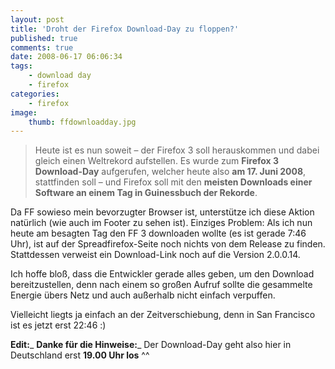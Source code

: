 ```yaml
---
layout: post
title: 'Droht der Firefox Download-Day zu floppen?'
published: true
comments: true
date: 2008-06-17 06:06:34
tags:
    - download day
    - firefox
categories:
    - firefox
image:
    thumb: ffdownloadday.jpg
---
```

> Heute ist es nun soweit &#8211; der Firefox 3 soll herauskommen und dabei gleich einen Weltrekord aufstellen. Es wurde zum **Firefox 3 Download-Day** aufgerufen, welcher heute also **am 17. Juni 2008**, stattfinden soll &#8211; und Firefox soll mit den **meisten Downloads einer Software an einem Tag in Guinessbuch der Rekorde**.

Da FF sowieso mein bevorzugter Browser ist, unterstütze ich diese Aktion natürlich (wie auch im Footer zu sehen ist). Einziges Problem: Als ich nun heute am besagten Tag den FF 3 downloaden wollte (es ist gerade 7:46 Uhr), ist auf der Spreadfirefox-Seite noch nichts von dem Release zu finden. Stattdessen verweist ein Download-Link noch auf die Version 2.0.0.14.

Ich hoffe bloß, dass die Entwickler gerade alles geben, um den Download bereitzustellen, denn nach einem so großen Aufruf sollte die gesammelte Energie übers Netz und auch außerhalb nicht einfach verpuffen.

Vielleicht liegts ja einfach an der Zeitverschiebung, denn in San Francisco ist es jetzt erst 22:46 :)

**Edit:**_ **Danke für die Hinweise:**_ Der Download-Day geht also hier in Deutschland erst **19.00 Uhr los** ^^